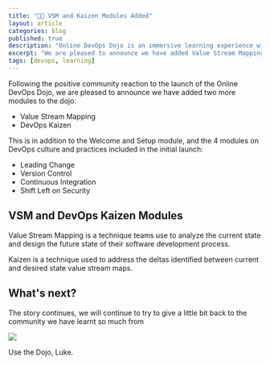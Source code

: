 ```yaml
---
title: "🐱‍👤 VSM and Kaizen Modules Added"
layout: article
categories: blog
published: true
description: "Online DevOps Dojo is an immersive learning experience with a fictitious team and a set of hands-on labs running in the browser."
excerpt: "We are pleased to announce we have added Value Stream Mapping and DevOps Kaizen modules to the Online DevOps Dojo."
tags: [devops, learning]
---
```


Following the positive community reaction to the launch of the Online DevOps Dojo, we are pleased to announce we have added two more modules to the dojo:

* Value Stream Mapping
* DevOps Kaizen

This is in addition to the Welcome and Setup module, and the 4 modules on DevOps culture and practices included in the initial launch:

* Leading Change
* Version Control
* Continuous Integration
* Shift Left on Security

## VSM and DevOps Kaizen Modules

Value Stream Mapping is a technique teams use to analyze the current state and design the future state of their software development process.

Kaizen is a technique used to address the deltas identified between current and desired state value stream maps.

## What's next?

The story continues, we will continue to try to give a little bit back to the community we have learnt so much from

![](../../images/onceuponatime.jpg)

Use the Dojo, Luke.
